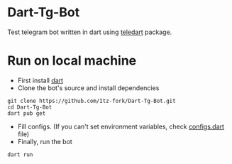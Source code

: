 # Dart-Tg-Bot

Test telegram bot written in dart using [teledart](https://pub.dev/packages/teledart) package.


# Run on local machine

- First install [dart](https://dart.dev/get-dart)
- Clone the bot's source and install dependencies
```
git clone https://github.com/Itz-fork/Dart-Tg-Bot.git
cd Dart-Tg-Bot
dart pub get
```
- Fill configs. (If you can't set environment variables, check [configs.dart](https://github.com/Itz-fork/Dart-Tg-Bot/blob/master/lib/configs.dart) file)
- Finally, run the bot
```
dart run
```